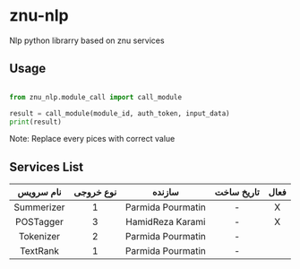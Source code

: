 # znu-nlp
Nlp python librarry based on znu services

## Usage

```python

from znu_nlp.module_call import call_module

result = call_module(module_id, auth_token, input_data)
print(result)
```
Note: Replace every pices with correct value



## Services List

| نام سرویس  | نوع خروجی  | سازنده  | تاریخ ساخت  | فعال  |
|:-:|:-:|:-:|:-:|:-:|
| Summerizer | 1 | Parmida Pourmatin | - | X |
| POSTagger | 3 | HamidReza Karami | - | X |
| Tokenizer | 2 | Parmida Pourmatin | - |  |
| TextRank | 1 | Parmida Pourmatin | - |  |
